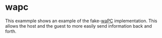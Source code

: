 # wapc
This exammple shows an example of the fake-[waPC](https://github.com/wapc) implementation. This allows the host and the guest to more easily send information back and forth.